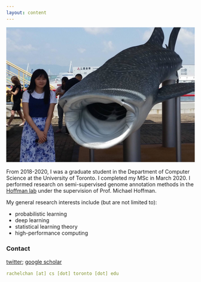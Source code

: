 ```yaml
---
layout: content
---
```


<img src="images/super_cool_whaleshark.jpg">

From 2018-2020, I was a graduate student in the Department of Computer Science at the University of Toronto. I completed my MSc in March 2020. 
I performed research on semi-supervised genome annotation methods in the <a href="https://hoffmanlab.org/">Hoffman lab</a> under the supervision of Prof. Michael Hoffman.

My general research interests include (but are not limited to):

<ul>
    <li>probabilistic learning</li>
    <li>deep learning</li>
    <li>statistical learning theory</li>
    <li>high-performance computing</li>
</ul>

### Contact

[twitter](https://twitter.com/rachelcwchan); 
[google scholar](https://scholar.google.ca/citations?user=sN1NTD4AAAAJ)<br>

~~~ yml
rachelchan [at] cs [dot] toronto [dot] edu
~~~
